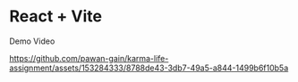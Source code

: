 # React + Vite
Demo Video

https://github.com/pawan-gain/karma-life-assignment/assets/153284333/8788de43-3db7-49a5-a844-1499b6f10b5a
